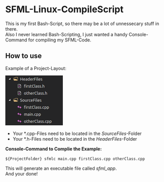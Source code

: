 # SFML-Linux-CompileScript
  This is my first Bash-Script, so there may be a lot of unnessecary stuff in there.  
  Also I never learned Bash-Scripting, I just wanted a handy Console-Command for compiling my SFML-Code.  
## How to use
Example of a Project-Layout:  
  
![ProjectLayout](https://raw.githubusercontent.com/EineSalatgurke/SFML-Linux-CompileScript/master/projectLayout.png)
* Your \*.cpp-Files need to be located in the *SourceFiles*-Folder
* Your \*.h-Files need to be located in the *HeaderFiles*-Folder
  
__Console-Command to Complie the Example:__
```
${ProjectFolder} sfmlc main.cpp firstClass.cpp otherClass.cpp
```
This will generate an executable file called *sfml_app*.  
And your done!
